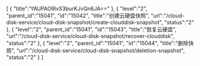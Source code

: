 [
	{
		"title":"tWJPAO9lvS3burKJvQn6JA=="
	},
	{
		"level":"2",
		"parent_id":"15041",
		"id":"15042",
		"title":"创建云硬盘快照",
		"url":"/cloud-disk-service/cloud-disk-snapshot/create-clouddisk-snapshot",
		"status":"2"
	},
	{
		"level":"2",
		"parent_id":"15041",
		"id":"15043",
		"title":"恢复云硬盘",
		"url":"/cloud-disk-service/cloud-disk-snapshot/recover-clouddisk",
		"status":"2"
	},
	{
		"level":"2",
		"parent_id":"15041",
		"id":"15044",
		"title":"删除快照",
		"url":"/cloud-disk-service/cloud-disk-snapshot/deletion-snapshot",
		"status":"2"
	}
]
